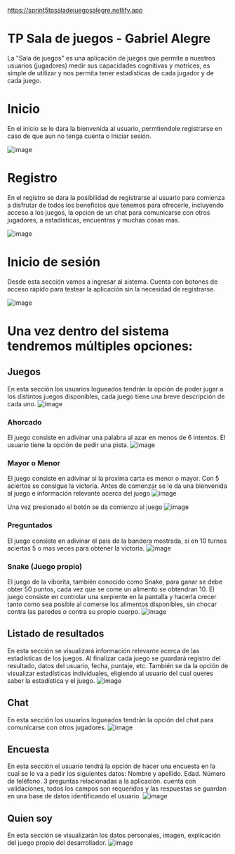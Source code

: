 https://sprint5tpsaladejuegosalegre.netlify.app

# TP Sala de juegos - Gabriel Alegre

La "Sala de juegos" es una aplicación de juegos que permite a nuestros usuarios (jugadores) medir sus capacidades cognitivas y motrices, es simple de utilizar y nos permita tener estadísticas de cada jugador y de cada juego.

# Inicio

En el inicio se le dara la bienvenida al usuario, permtiendole registrarse en caso de que aun no tenga cuenta o Iniciar sesión.

![image](https://github.com/GabrielAlegre/TP1SalaDeJuegosLaboIV/assets/86837104/2a3cfcb6-b7de-4a32-a9b7-6ee511919f96)

# Registro
En el registro se dara la posibilidad de registrarse al usuario para comienza a disfrutar de todos los beneficios que tenemos para ofrecerle, incluyendo acceso a los juegos, la opcion de un chat para comunicarse con otros jugadores, a estadisticas, encuentras y muchas cosas mas.

![image](https://github.com/GabrielAlegre/TP1SalaDeJuegosLaboIV/assets/86837104/1234108c-923c-4878-9586-600a8fb7035b)

# Inicio de sesión
Desde esta sección vamos a ingresar al sistema. Cuenta con botones de acceso rápido para testear la aplicación sin la necesidad de registrarse.

![image](https://github.com/GabrielAlegre/TP1SalaDeJuegosLaboIV/assets/86837104/37279576-0d18-42fd-b6a4-e2fbcac6f1f7)

# Una vez dentro del sistema tendremos múltiples opciones:
## Juegos
En esta sección los usuarios logueados tendrán la opción de poder jugar a los distintos juegos disponibles, cada juego tiene una breve descripción de cada uno. 
![image](https://github.com/GabrielAlegre/TP1SalaDeJuegosLaboIV/assets/86837104/a9c6821e-b250-414e-80dc-6c9ded5f36d3)

### Ahorcado
El juego consiste en adivinar una palabra al azar en menos de 6 intentos. El usuario tiene la opción de pedir una pista.
![image](https://github.com/GabrielAlegre/TP1SalaDeJuegosLaboIV/assets/86837104/b131ad7d-3e57-4265-84f4-b27830c687fd)

### Mayor o Menor
El juego consiste en adivinar si la proxima carta es menor o mayor. Con 5 aciertos se consigue la victoria.
Antes de comenzar se le da una bienvenida al juego e información relevante acerca del juego
![image](https://github.com/GabrielAlegre/TP1SalaDeJuegosLaboIV/assets/86837104/0a9e9814-b4a7-415d-8e05-3296ef9dee4b)

Una vez presionado el botón se da comienzo al juego
![image](https://github.com/GabrielAlegre/TP1SalaDeJuegosLaboIV/assets/86837104/caffa643-5287-44b4-a2f4-00e16a17abbc)

### Preguntados
El juego consiste en adivinar el país de la bandera mostrada, si en 10 turnos aciertas 5 o mas veces para obtener la victoria.
![image](https://github.com/GabrielAlegre/TP1SalaDeJuegosLaboIV/assets/86837104/22e00a81-06a9-4b0b-af74-c060288e44fa)

### Snake (Juego propio)
El juego de la viborita, también conocido como Snake, para ganar se debe obter 50 puntos, cada vez que se come un alimento se obtendran 10. El juego consiste en controlar una serpiente en la pantalla y hacerla crecer tanto como sea posible al comerse los alimentos disponibles, sin chocar contra las paredes o contra su propio cuerpo.
![image](https://github.com/GabrielAlegre/TP1SalaDeJuegosLaboIV/assets/86837104/3da7693e-fda8-4bbb-8fe5-e00c0c5ff4e2)


## Listado de resultados
En esta sección se visualizará información relevante acerca de las estadísticas de los juegos. Al finalizar cada juego se guardará registro del resultado, datos del usuario, fecha, puntaje, etc.
También se da la opción de visualizar estadísticas individuales, eligiendo al usuario del cual queres saber la estadística y el juego.
![image](https://github.com/GabrielAlegre/TP1SalaDeJuegosLaboIV/assets/86837104/e654140a-37f0-419e-bced-b814c2b22e8a)


## Chat
En esta sección los usuarios logueados tendrán la opción del chat para comunicarse con otros jugadores.
![image](https://github.com/GabrielAlegre/TP1SalaDeJuegosLaboIV/assets/86837104/33be3df9-7a64-439e-b8a3-a433d414cb74)


## Encuesta
En esta sección el usuario tendrá la opción de hacer una encuesta en la cual se le va a pedir los siguientes datos: Nombre y apellido. Edad. Número de teléfono. 3 preguntas relacionadas a la aplicación.
cuenta con validaciones, todos los campos son requeridos y las respuestas se guardan en una base de datos identificando el usuario.
![image](https://github.com/GabrielAlegre/TP1SalaDeJuegosLaboIV/assets/86837104/c1616ef6-0e03-4871-9b95-0fca9eaeb1e2)

## Quien soy
En esta sección se visualizarán los datos personales, imagen, explicación del juego propio del desarrollador.
![image](https://github.com/GabrielAlegre/TP1SalaDeJuegosLaboIV/assets/86837104/ee16870a-8f06-4630-b557-6828e32daa0f)

